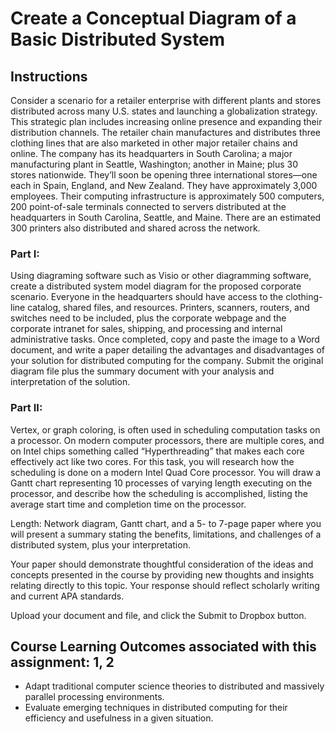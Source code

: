 # Create a Conceptual Diagram of a Basic Distributed System

## Instructions

Consider a scenario for a retailer enterprise with different plants and stores distributed across many U.S. states and launching a globalization strategy. This strategic plan includes increasing online presence and expanding their distribution channels. The retailer chain manufactures and distributes three clothing lines that are also marketed in other major retailer chains and online. The company has its headquarters in South Carolina; a major manufacturing plant in Seattle, Washington; another in Maine; plus 30 stores nationwide. They’ll soon be opening three international stores—one each in Spain, England, and New Zealand. They have approximately 3,000 employees. Their computing infrastructure is approximately 500 computers, 200 point-of-sale terminals connected to servers distributed at the headquarters in South Carolina, Seattle, and Maine. There are an estimated 300 printers also distributed and shared across the network.

### Part I:

Using diagraming software such as Visio or other diagramming software, create a distributed system model diagram for the proposed corporate scenario. Everyone in the headquarters should have access to the clothing-line catalog, shared files, and resources. Printers, scanners, routers, and switches need to be included, plus the corporate webpage and the corporate intranet for sales, shipping, and processing and internal administrative tasks. Once completed, copy and paste the image to a Word document, and write a paper detailing the advantages and disadvantages of your solution for distributed computing for the company. Submit the original diagram file plus the summary document with your analysis and interpretation of the solution.

### Part II:

Vertex, or graph coloring, is often used in scheduling computation tasks on a processor. On modern computer processors, there are multiple cores, and on Intel chips something called “Hyperthreading” that makes each core effectively act like two cores. For this task, you will research how the scheduling is done on a modern Intel Quad Core processor. You will draw a Gantt chart representing 10 processes of varying length executing on the processor, and describe how the scheduling is accomplished, listing the average start time and completion time on the processor.

Length: Network diagram, Gantt chart, and a 5- to 7-page paper where you will present a summary stating the benefits, limitations, and challenges of a distributed system, plus your interpretation.

Your paper should demonstrate thoughtful consideration of the ideas and concepts presented in the course by providing new thoughts and insights relating directly to this topic. Your response should reflect scholarly writing and current APA standards.

Upload your document and file, and click the Submit to Dropbox button.

## Course Learning Outcomes associated with this assignment: 1, 2

* Adapt traditional computer science theories to distributed and massively parallel processing environments.
* Evaluate emerging techniques in distributed computing for their efficiency and usefulness in a given situation.
